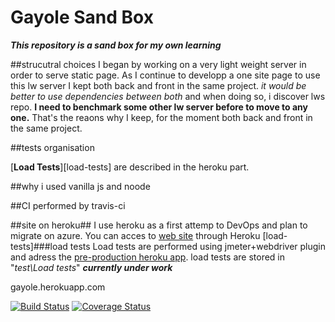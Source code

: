 [travis-image]: https://travis-ci.org/fierfeu/Gayole.svg?branch=master
[travis-url]: https://travis-ci.org/fierfeu/Gayole

# Gayole Sand Box
**_This repository is a sand box for my own learning_**

##strucutral choices
I began by working on a very light weight server in order to serve static page.
As I continue to developp a one site page to use this lw server I kept both back and front in the same project.
_it would be better to use dependencies between both_ and when doing so, i discover lws repo. **I need to benchmark some other lw server before to move to any one.**
That's the reaons why I keep, for the moment both back and front in the same project.

##tests organisation

[**Load Tests**][load-tests] are described in the heroku part.

##why i used vanilla js and noode



##CI performed by travis-ci


##site on heroku##
I use heroku as a first attemp to DevOps and plan to migrate on azure.
You can acces to [web site](https://gayole.herokuapp.com) through Heroku
[load-tests]###load tests
Load tests are performed using jmeter+webdriver plugin and adress the [pre-production heroku app](https://gayole-web.herokuapp.com/).
load tests are stored in "_test\Load tests_"
**_currently under work_**

gayole.herokuapp.com 


[![Build Status][travis-image]][travis-url]
[![Coverage Status](https://coveralls.io/repos/github/fierfeu/Gayole/badge.svg)](https://coveralls.io/github/fierfeu/Gayole)
